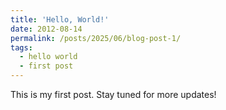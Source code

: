 ```yaml
---
title: 'Hello, World!'
date: 2012-08-14
permalink: /posts/2025/06/blog-post-1/
tags:
  - hello world
  - first post
---
```


This is my first post. Stay tuned for more updates!

